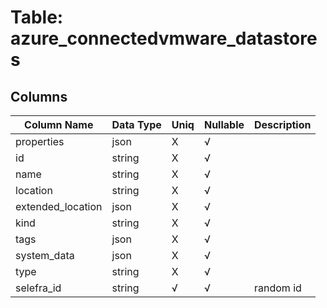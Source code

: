 # Table: azure_connectedvmware_datastores

## Columns 

|  Column Name   |  Data Type  | Uniq | Nullable | Description | 
|  ----  | ----  | ----  | ----  | ---- | 
| properties | json | X | √ |  | 
| id | string | X | √ |  | 
| name | string | X | √ |  | 
| location | string | X | √ |  | 
| extended_location | json | X | √ |  | 
| kind | string | X | √ |  | 
| tags | json | X | √ |  | 
| system_data | json | X | √ |  | 
| type | string | X | √ |  | 
| selefra_id | string | √ | √ | random id | 



